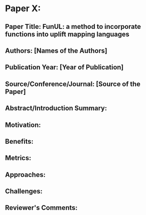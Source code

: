 
# Paper X:

## Paper Title: FunUL: a method to incorporate functions into uplift mapping languages

## Authors: [Names of the Authors]

## Publication Year: [Year of Publication]

## Source/Conference/Journal: [Source of the Paper]
 
## Abstract/Introduction Summary:

## Motivation:

## Benefits:

## Metrics:

## Approaches:

## Challenges:

## Reviewer's Comments:
